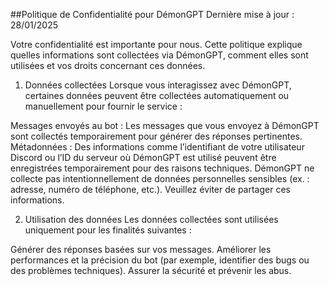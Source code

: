 ##Politique de Confidentialité pour DémonGPT
Dernière mise à jour : 28/01/2025

Votre confidentialité est importante pour nous. Cette politique explique quelles informations sont collectées via DémonGPT, comment elles sont utilisées et vos droits concernant ces données.

1. Données collectées
Lorsque vous interagissez avec DémonGPT, certaines données peuvent être collectées automatiquement ou manuellement pour fournir le service :

Messages envoyés au bot : Les messages que vous envoyez à DémonGPT sont collectés temporairement pour générer des réponses pertinentes.
Métadonnées : Des informations comme l’identifiant de votre utilisateur Discord ou l’ID du serveur où DémonGPT est utilisé peuvent être enregistrées temporairement pour des raisons techniques.
DémonGPT ne collecte pas intentionnellement de données personnelles sensibles (ex. : adresse, numéro de téléphone, etc.). Veuillez éviter de partager ces informations.

2. Utilisation des données
Les données collectées sont utilisées uniquement pour les finalités suivantes :

Générer des réponses basées sur vos messages.
Améliorer les performances et la précision du bot (par exemple, identifier des bugs ou des problèmes techniques).
Assurer la sécurité et prévenir les abus.
